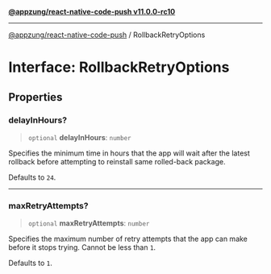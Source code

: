 [**@appzung/react-native-code-push v11.0.0-rc10**](../README.md)

---

[@appzung/react-native-code-push](../README.md) / RollbackRetryOptions

# Interface: RollbackRetryOptions

## Properties

### delayInHours?

> `optional` **delayInHours**: `number`

Specifies the minimum time in hours that the app will wait after the latest rollback before attempting to reinstall same rolled-back package.

Defaults to `24`.

---

### maxRetryAttempts?

> `optional` **maxRetryAttempts**: `number`

Specifies the maximum number of retry attempts that the app can make before it stops trying.
Cannot be less than `1`.

Defaults to `1`.
